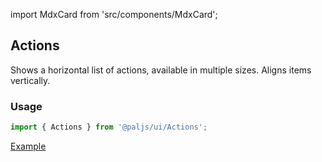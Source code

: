 import MdxCard from 'src/components/MdxCard';

<MdxCard>

## Actions

Shows a horizontal list of actions, available in multiple sizes. Aligns items vertically.

### Usage

```js
import { Actions } from '@paljs/ui/Actions';
```

[Example](demo://Example.tsx)

</MdxCard>
